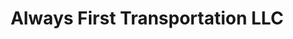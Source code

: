 ---
title: "Always First Transportation LLC"
url: /norfolk/always-first-transportation-llc/
shop: Allgemein
---